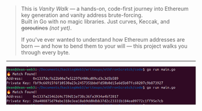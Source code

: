 > This is *Vanity Walk* — a hands-on, code-first journey into Ethereum key generation and vanity address brute-forcing.  
> Built in Go with no magic libraries. Just curves, Keccak, and ~~goroutines~~ *(not yet)*.  
>
> If you've ever wanted to understand how Ethereum addresses are born — and how to bend them to your will — this project walks you through every byte.

---

![vanity-walk output](screenshot.png)
